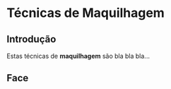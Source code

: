 # Técnicas de Maquilhagem

## Introdução

  Estas técnicas de **maquilhagem** são bla bla bla...

## Face
